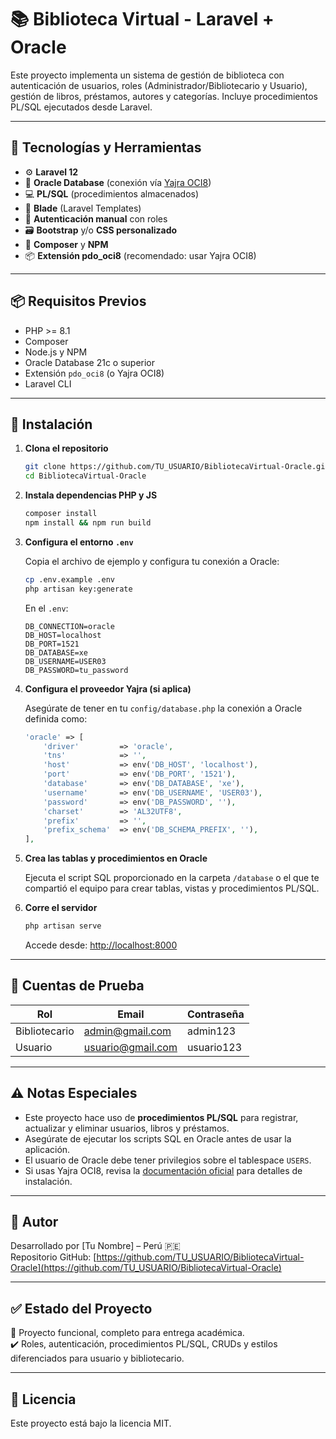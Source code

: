 # 📚 Biblioteca Virtual - Laravel + Oracle

Este proyecto implementa un sistema de gestión de biblioteca con autenticación de usuarios, roles (Administrador/Bibliotecario y Usuario), gestión de libros, préstamos, autores y categorías. Incluye procedimientos PL/SQL ejecutados desde Laravel.

---

## 🚀 Tecnologías y Herramientas

- ⚙️ **Laravel 12**
- 🐘 **Oracle Database** (conexión vía [Yajra OCI8](https://github.com/yajra/laravel-oci8))
- 💻 **PL/SQL** (procedimientos almacenados)
- 🎨 **Blade** (Laravel Templates)
- 🧩 **Autenticación manual** con roles
- 🗃️ **Bootstrap** y/o **CSS personalizado**
- 🔗 **Composer** y **NPM**
- 📦 **Extensión pdo_oci8** (recomendado: usar Yajra OCI8)

---

## 📦 Requisitos Previos

- PHP >= 8.1
- Composer
- Node.js y NPM
- Oracle Database 21c o superior
- Extensión `pdo_oci8` (o Yajra OCI8)
- Laravel CLI

---

## 🔧 Instalación

1. **Clona el repositorio**

   ```bash
   git clone https://github.com/TU_USUARIO/BibliotecaVirtual-Oracle.git
   cd BibliotecaVirtual-Oracle
   ```

2. **Instala dependencias PHP y JS**

   ```bash
   composer install
   npm install && npm run build
   ```

3. **Configura el entorno `.env`**

   Copia el archivo de ejemplo y configura tu conexión a Oracle:

   ```bash
   cp .env.example .env
   php artisan key:generate
   ```

   En el `.env`:

   ```
   DB_CONNECTION=oracle
   DB_HOST=localhost
   DB_PORT=1521
   DB_DATABASE=xe
   DB_USERNAME=USER03
   DB_PASSWORD=tu_password
   ```

4. **Configura el proveedor Yajra (si aplica)**

   Asegúrate de tener en tu `config/database.php` la conexión a Oracle definida como:

   ```php
   'oracle' => [
       'driver'         => 'oracle',
       'tns'            => '',
       'host'           => env('DB_HOST', 'localhost'),
       'port'           => env('DB_PORT', '1521'),
       'database'       => env('DB_DATABASE', 'xe'),
       'username'       => env('DB_USERNAME', 'USER03'),
       'password'       => env('DB_PASSWORD', ''),
       'charset'        => 'AL32UTF8',
       'prefix'         => '',
       'prefix_schema'  => env('DB_SCHEMA_PREFIX', ''),
   ],
   ```

5. **Crea las tablas y procedimientos en Oracle**

   Ejecuta el script SQL proporcionado en la carpeta `/database` o el que te compartió el equipo para crear tablas, vistas y procedimientos PL/SQL.

6. **Corre el servidor**

   ```bash
   php artisan serve
   ```

   Accede desde: [http://localhost:8000](http://localhost:8000)

---

## 👥 Cuentas de Prueba

| Rol           | Email               | Contraseña   |
|---------------|---------------------|--------------|
| Bibliotecario | admin@gmail.com     | admin123     |
| Usuario       | usuario@gmail.com   | usuario123   |

---

## ⚠️ Notas Especiales

- Este proyecto hace uso de **procedimientos PL/SQL** para registrar, actualizar y eliminar usuarios, libros y préstamos.
- Asegúrate de ejecutar los scripts SQL en Oracle antes de usar la aplicación.
- El usuario de Oracle debe tener privilegios sobre el tablespace `USERS`.
- Si usas Yajra OCI8, revisa la [documentación oficial](https://github.com/yajra/laravel-oci8) para detalles de instalación.

---

## 📝 Autor

Desarrollado por [Tu Nombre] – Perú 🇵🇪  
Repositorio GitHub: [https://github.com/TU_USUARIO/BibliotecaVirtual-Oracle](https://github.com/TU_USUARIO/BibliotecaVirtual-Oracle)

---

## ✅ Estado del Proyecto

📌 Proyecto funcional, completo para entrega académica.  
✔️ Roles, autenticación, procedimientos PL/SQL, CRUDs y estilos diferenciados para usuario y bibliotecario.

---

## 📄 Licencia

Este proyecto está bajo la licencia MIT.